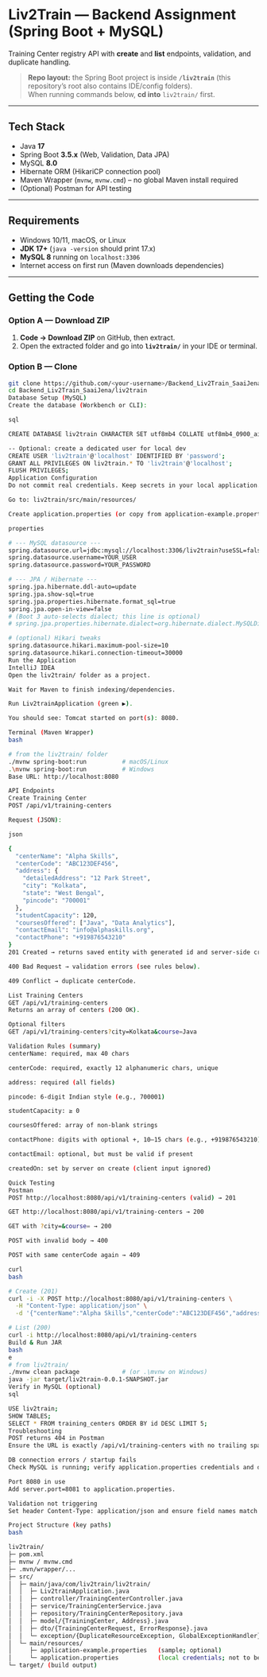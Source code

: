 # Liv2Train — Backend Assignment (Spring Boot + MySQL)

Training Center registry API with **create** and **list** endpoints, validation, and duplicate handling.

> **Repo layout:** the Spring Boot project is inside **`/liv2train`** (this repository’s root also contains IDE/config folders).  
> When running commands below, **cd into** `liv2train/` first.

---

## Tech Stack

- Java **17**
- Spring Boot **3.5.x** (Web, Validation, Data JPA)
- MySQL **8.0**
- Hibernate ORM (HikariCP connection pool)
- Maven Wrapper (`mvnw`, `mvnw.cmd`) – no global Maven install required
- (Optional) Postman for API testing

---

## Requirements

- Windows 10/11, macOS, or Linux
- **JDK 17+** (`java -version` should print 17.x)
- **MySQL 8** running on `localhost:3306`
- Internet access on first run (Maven downloads dependencies)

---

## Getting the Code

### Option A — Download ZIP
1. **Code → Download ZIP** on GitHub, then extract.
2. Open the extracted folder and go into **`liv2train/`** in your IDE or terminal.

### Option B — Clone
```bash
git clone https://github.com/<your-username>/Backend_Liv2Train_SaaiJena.git
cd Backend_Liv2Train_SaaiJena/liv2train
Database Setup (MySQL)
Create the database (Workbench or CLI):

sql

CREATE DATABASE liv2train CHARACTER SET utf8mb4 COLLATE utf8mb4_0900_ai_ci;

-- Optional: create a dedicated user for local dev
CREATE USER 'liv2train'@'localhost' IDENTIFIED BY 'password';
GRANT ALL PRIVILEGES ON liv2train.* TO 'liv2train'@'localhost';
FLUSH PRIVILEGES;
Application Configuration
Do not commit real credentials. Keep secrets in your local application.properties.

Go to: liv2train/src/main/resources/

Create application.properties (or copy from application-example.properties if present), and fill:

properties

# --- MySQL datasource ---
spring.datasource.url=jdbc:mysql://localhost:3306/liv2train?useSSL=false&allowPublicKeyRetrieval=true&serverTimezone=UTC&characterEncoding=utf8
spring.datasource.username=YOUR_USER
spring.datasource.password=YOUR_PASSWORD

# --- JPA / Hibernate ---
spring.jpa.hibernate.ddl-auto=update
spring.jpa.show-sql=true
spring.jpa.properties.hibernate.format_sql=true
spring.jpa.open-in-view=false
# (Boot 3 auto-selects dialect; this line is optional)
# spring.jpa.properties.hibernate.dialect=org.hibernate.dialect.MySQLDialect

# (optional) Hikari tweaks
spring.datasource.hikari.maximum-pool-size=10
spring.datasource.hikari.connection-timeout=30000
Run the Application
IntelliJ IDEA
Open the liv2train/ folder as a project.

Wait for Maven to finish indexing/dependencies.

Run Liv2trainApplication (green ▶).

You should see: Tomcat started on port(s): 8080.

Terminal (Maven Wrapper)
bash

# from the liv2train/ folder
./mvnw spring-boot:run          # macOS/Linux
.\mvnw spring-boot:run          # Windows
Base URL: http://localhost:8080

API Endpoints
Create Training Center
POST /api/v1/training-centers

Request (JSON):

json

{
  "centerName": "Alpha Skills",
  "centerCode": "ABC123DEF456",
  "address": {
    "detailedAddress": "12 Park Street",
    "city": "Kolkata",
    "state": "West Bengal",
    "pincode": "700001"
  },
  "studentCapacity": 120,
  "coursesOffered": ["Java", "Data Analytics"],
  "contactEmail": "info@alphaskills.org",
  "contactPhone": "+919876543210"
}
201 Created → returns saved entity with generated id and server-side createdOn (epoch millis).

400 Bad Request → validation errors (see rules below).

409 Conflict → duplicate centerCode.

List Training Centers
GET /api/v1/training-centers
Returns an array of centers (200 OK).

Optional filters
GET /api/v1/training-centers?city=Kolkata&course=Java

Validation Rules (summary)
centerName: required, max 40 chars

centerCode: required, exactly 12 alphanumeric chars, unique

address: required (all fields)

pincode: 6-digit Indian style (e.g., 700001)

studentCapacity: ≥ 0

coursesOffered: array of non-blank strings

contactPhone: digits with optional +, 10–15 chars (e.g., +919876543210)

contactEmail: optional, but must be valid if present

createdOn: set by server on create (client input ignored)

Quick Testing
Postman
POST http://localhost:8080/api/v1/training-centers (valid) → 201

GET http://localhost:8080/api/v1/training-centers → 200

GET with ?city=&course= → 200

POST with invalid body → 400

POST with same centerCode again → 409

curl
bash

# Create (201)
curl -i -X POST http://localhost:8080/api/v1/training-centers \
  -H "Content-Type: application/json" \
  -d '{"centerName":"Alpha Skills","centerCode":"ABC123DEF456","address":{"detailedAddress":"12 Park Street","city":"Kolkata","state":"West Bengal","pincode":"700001"},"studentCapacity":120,"coursesOffered":["Java","Data Analytics"],"contactEmail":"info@alphaskills.org","contactPhone":"+919876543210"}'

# List (200)
curl -i http://localhost:8080/api/v1/training-centers
Build & Run JAR
bash
e
# from liv2train/
./mvnw clean package            # (or .\mvnw on Windows)
java -jar target/liv2train-0.0.1-SNAPSHOT.jar
Verify in MySQL (optional)
sql

USE liv2train;
SHOW TABLES;
SELECT * FROM training_centers ORDER BY id DESC LIMIT 5;
Troubleshooting
POST returns 404 in Postman
Ensure the URL is exactly /api/v1/training-centers with no trailing spaces/newlines (no %0A).

DB connection errors / startup fails
Check MySQL is running; verify application.properties credentials and database name liv2train.

Port 8080 in use
Add server.port=8081 to application.properties.

Validation not triggering
Set header Content-Type: application/json and ensure field names match the DTO.

Project Structure (key paths)
bash

liv2train/
├─ pom.xml
├─ mvnw / mvnw.cmd
├─ .mvn/wrapper/...
├─ src/
│  ├─ main/java/com/liv2train/liv2train/
│  │  ├─ Liv2trainApplication.java
│  │  ├─ controller/TrainingCenterController.java
│  │  ├─ service/TrainingCenterService.java
│  │  ├─ repository/TrainingCenterRepository.java
│  │  ├─ model/{TrainingCenter, Address}.java
│  │  ├─ dto/{TrainingCenterRequest, ErrorResponse}.java
│  │  └─ exception/{DuplicateResourceException, GlobalExceptionHandler}.java
│  └─ main/resources/
│     ├─ application-example.properties   (sample; optional)
│     └─ application.properties           (local credentials; not to be shared)
└─ target/ (build output)
